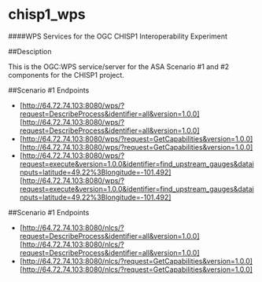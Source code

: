 chisp1_wps
=======

####WPS Services for the OGC CHISP1 Interoperability Experiment

##Desciption

This is the OGC:WPS service/server for the ASA Scenario #1 and #2 components for the CHISP1 project.

##Scenario #1 Endpoints

 * [http://64.72.74.103:8080/wps/?request=DescribeProcess&identifier=all&version=1.0.0] [http://64.72.74.103:8080/wps/?request=DescribeProcess&identifier=all&version=1.0.0]
 * [http://64.72.74.103:8080/wps/?request=GetCapabilities&version=1.0.0] [http://64.72.74.103:8080/wps/?request=GetCapabilities&version=1.0.0]
 * [http://64.72.74.103:8080/wps/?request=execute&version=1.0.0&identifier=find_upstream_gauges&datainputs=latitude=49.22%3Blongitude=-101.492] [http://64.72.74.103:8080/wps/?request=execute&version=1.0.0&identifier=find_upstream_gauges&datainputs=latitude=49.22%3Blongitude=-101.492]
 
##Scenario #1 Endpoints

 * [http://64.72.74.103:8080/nlcs/?request=DescribeProcess&identifier=all&version=1.0.0] [http://64.72.74.103:8080/nlcs/?request=DescribeProcess&identifier=all&version=1.0.0]
 * [http://64.72.74.103:8080/nlcs/?request=GetCapabilities&version=1.0.0] [http://64.72.74.103:8080/nlcs/?request=GetCapabilities&version=1.0.0]
